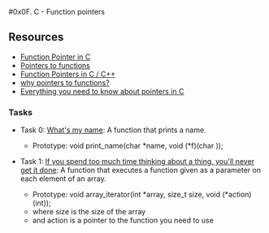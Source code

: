 #0x0F. C - Function pointers

## Resources
+ [Function Pointer in C](https://www.geeksforgeeks.org/function-pointer-in-c/)
+ [Pointers to functions](https://publications.gbdirect.co.uk//c_book/chapter5/function_pointers.html)
+ [Function Pointers in C / C++](https://www.youtube.com/watch?v=ynYtgGUNelE)
+ [why pointers to functions?](https://www.youtube.com/watch?v=sxTFSDAZM8s)
+ [Everything you need to know about pointers in C](https://boredzo.org/pointers/)

### Tasks
+ Task 0: [What's my name](https://github.com/Hiluhree/alx-low_level_programming/blob/master/0x0F-function_pointers/0-print_name.c): A function that prints a name.

	+ Prototype: void print_name(char *name, void (*f)(char ));
+ Task 1: [If you spend too much time thinking about a thing, you'll never get it done](): A function that executes a function given as a parameter on each element of an array.

	+ Prototype: void array_iterator(int *array, size_t size, void (*action)(int));
	+ where size is the size of the array
	+ and action is a pointer to the function you need to use
